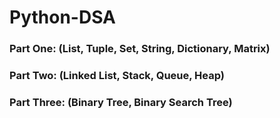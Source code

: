 # Python-DSA

### Part One: (List, Tuple, Set, String, Dictionary, Matrix)

### Part Two: (Linked List, Stack, Queue, Heap)

### Part Three: (Binary Tree, Binary Search Tree)
